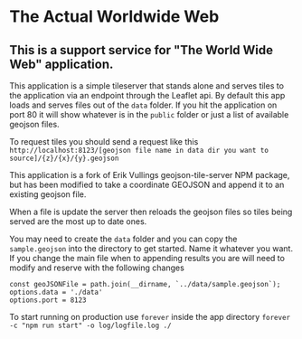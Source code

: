 # The Actual Worldwide Web


## This is a support service for "The World Wide Web" application.
This application is a simple tileserver that stands alone and serves tiles to
the application via an endpoint through the Leaflet api. By default this app loads and serves
files out of the `data` folder. If you hit the application on port 80 it will show whatever is in
the `public` folder or just a list of available geojson files.

To request tiles you should send a request like this
`http://localhost:8123/[geojson file name in data dir you want to source]/{z}/{x}/{y}.geojson`

This application is a fork of Erik Vullings geojson-tile-server NPM package, but has
been modified to take a coordinate GEOJSON and append it to an existing geojson file.

When a file is update the server then reloads the geojson files so tiles being served
are the most up to date ones.

You may need to create the `data` folder and you can copy the `sample.geojson` into the directory to get started.
Name it whatever you want.
If you change the main file when to appending results you are will need to modify and reserve
with the following changes
```
const geoJSONFile = path.join(__dirname, `../data/sample.geojson`);
options.data = './data'
options.port = 8123
```
To start running on production use `forever` inside the app directory
`forever -c "npm run start" -o log/logfile.log ./`
